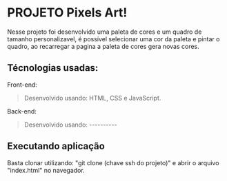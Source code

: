 # PROJETO Pixels Art!
Nesse projeto foi desenvolvido uma paleta de cores e um quadro de tamanho personalizavel, é possível selecionar uma cor da paleta e pintar o quadro, ao recarregar a pagina a paleta de cores gera novas cores.

## Técnologias usadas:

Front-end:
> Desenvolvido usando: HTML, CSS e JavaScript.

Back-end:
> Desenvolvido usando: ----------

## Executando aplicação
Basta clonar utilizando: "git clone (chave ssh do projeto)" e abrir o arquivo "index.html" no navegador.
